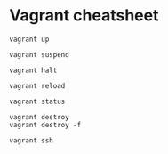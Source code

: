 
# Vagrant cheatsheet

```
vagrant up

vagrant suspend

vagrant halt

vagrant reload

vagrant status

vagrant destroy
vagrant destroy -f

vagrant ssh
```
